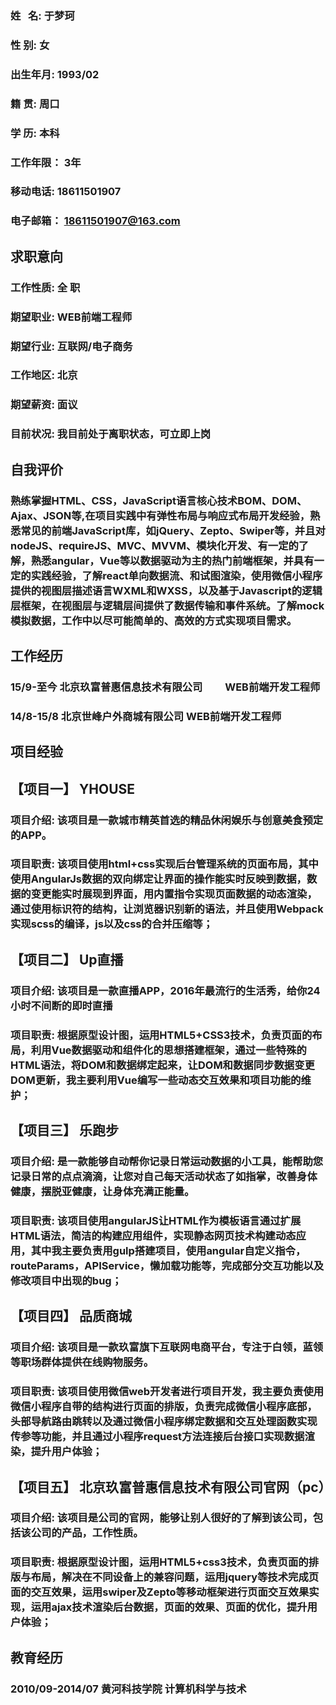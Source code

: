 ###	姓    名:	于梦珂	
###	性    别:	女
###	出生年月:	1993/02	
###	籍    贯:	周口
###	学    历:	本科
###	工作年限：	3年
###	移动电话:	18611501907	
###	电子邮箱：	18611501907@163.com
##	求职意向
###	工作性质:	  全  职	
###	期望职业:	WEB前端工程师
###	期望行业:	互联网/电子商务	
###	工作地区:	北京
###	期望薪资:	面议	
###	目前状况:	我目前处于离职状态，可立即上岗
##	自我评价
###	熟练掌握HTML、CSS，JavaScript语言核心技术BOM、DOM、Ajax、JSON等,在项目实践中有弹性布局与响应式布局开发经验，熟悉常见的前端JavaScript库，如jQuery、Zepto、Swiper等，并且对nodeJS、requireJS、MVC、MVVM、模块化开发、有一定的了解，熟悉angular，Vue等以数据驱动为主的热门前端框架，并具有一定的实践经验，了解react单向数据流、和试图渲染，使用微信小程序提供的视图层描述语言WXML和WXSS，以及基于Javascript的逻辑层框架，在视图层与逻辑层间提供了数据传输和事件系统。了解mock模拟数据，工作中以尽可能简单的、高效的方式实现项目需求。

##	工作经历
###	15/9-至今	      北京玖富普惠信息技术有限公司	    　  WEB前端开发工程师
###	14/8-15/8	北京世峰户外商城有限公司		   WEB前端开发工程师

##	项目经验
##	【项目一】	                             YHOUSE
###	项目介绍:	该项目是一款城市精英首选的精品休闲娱乐与创意美食预定的APP。
###	项目职责:	该项目使用html+css实现后台管理系统的页面布局，其中使用AngularJs数据的双向绑定让界面的操作能实时反映到数据，数据的变更能实时展现到界面，用内置指令实现页面数据的动态渲染，通过使用标识符的结构，让浏览器识别新的语法，并且使用Webpack实现scss的编译，js以及css的合并压缩等；
	
##	【项目二】	                              Up直播
###	项目介绍:	该项目是一款直播APP，2016年最流行的生活秀，给你24小时不间断的即时直播
###	项目职责:	根据原型设计图，运用HTML5+CSS3技术，负责页面的布局，利用Vue数据驱动和组件化的思想搭建框架，通过一些特殊的HTML语法，将DOM和数据绑定起来，让DOM和数据同步数据变更DOM更新，我主要利用Vue编写一些动态交互效果和项目功能的维护；
	
##	【项目三】	乐跑步
###	项目介绍:	是一款能够自动帮你记录日常运动数据的小工具，能帮助您记录日常的点点滴滴，让您对自己每天活动状态了如指掌，改善身体健康，摆脱亚健康，让身体充满正能量。
###	项目职责:	该项目使用angularJS让HTML作为模板语言通过扩展HTML语法，简洁的构建应用组件，实现静态网页技术构建动态应用，其中我主要负责用gulp搭建项目，使用angular自定义指令，routeParams，APIService，懒加载功能等，完成部分交互功能以及修改项目中出现的bug；
	
##	【项目四】	品质商城
###	项目介绍:	该项目是一款玖富旗下互联网电商平台，专注于白领，蓝领等职场群体提供在线购物服务。
###	项目职责:	该项目使用微信web开发者进行项目开发，我主要负责使用微信小程序自带的结构进行页面的排版，负责完成微信小程序底部，头部导航路由跳转以及通过微信小程序绑定数据和交互处理函数实现传参等功能，并且通过小程序request方法连接后台接口实现数据渲染，提升用户体验；
	
##	【项目五】	北京玖富普惠信息技术有限公司官网（pc）
###	项目介绍:	 该项目是公司的官网，能够让别人很好的了解到该公司，包括该公司的产品，工作性质。
###	项目职责:	    根据原型设计图，运用HTML5+css3技术，负责页面的排版与布局，解决在不同设备上的兼容问题，运用jquery等技术完成页面的交互效果，运用swiper及Zepto等移动框架进行页面交互效果实现，运用ajax技术渲染后台数据，页面的效果、页面的优化，提升用户体验；	
##	教育经历
###	2010/09-2014/07	黄河科技学院	计算机科学与技术
